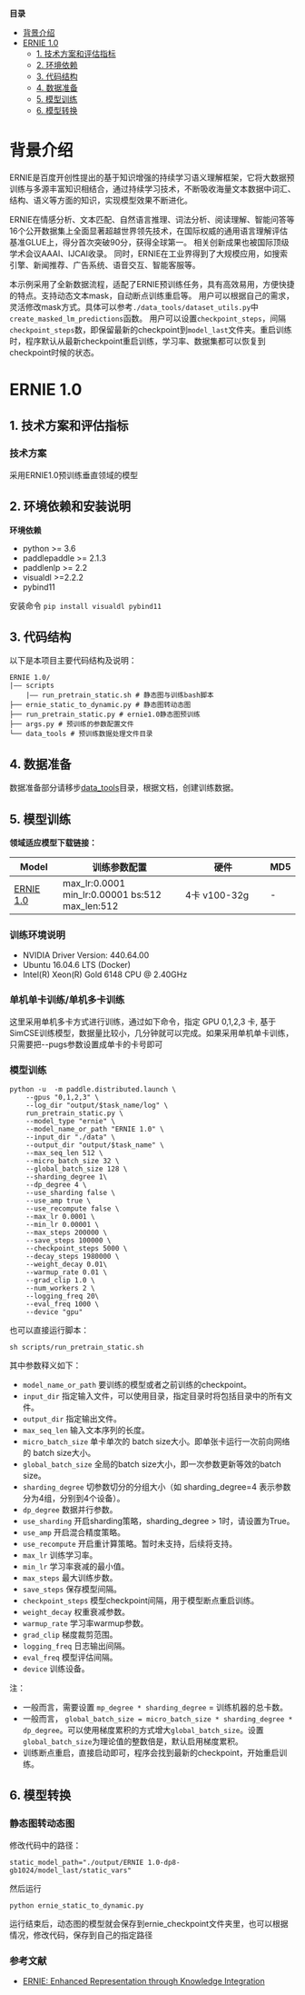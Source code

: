 
 **目录**

* [背景介绍](#背景介绍)
* [ERNIE 1.0](#ERNIE1.0)
    * [1. 技术方案和评估指标](#技术方案)
    * [2. 环境依赖](#环境依赖)  
    * [3. 代码结构](#代码结构)
    * [4. 数据准备](#数据准备)
    * [5. 模型训练](#模型训练)
    * [6. 模型转换](#模型转换)

<a name="背景介绍"></a>

# 背景介绍


ERNIE是百度开创性提出的基于知识增强的持续学习语义理解框架，它将大数据预训练与多源丰富知识相结合，通过持续学习技术，不断吸收海量文本数据中词汇、结构、语义等方面的知识，实现模型效果不断进化。

ERNIE在情感分析、文本匹配、自然语言推理、词法分析、阅读理解、智能问答等16个公开数据集上全面显著超越世界领先技术，在国际权威的通用语言理解评估基准GLUE上，得分首次突破90分，获得全球第一。
相关创新成果也被国际顶级学术会议AAAI、IJCAI收录。
同时，ERNIE在工业界得到了大规模应用，如搜索引擎、新闻推荐、广告系统、语音交互、智能客服等。

本示例采用了全新数据流程，适配了ERNIE预训练任务，具有高效易用，方便快捷的特点。支持动态文本mask，自动断点训练重启等。
用户可以根据自己的需求，灵活修改mask方式。具体可以参考`./data_tools/dataset_utils.py`中`create_masked_lm_predictions`函数。
用户可以设置`checkpoint_steps`，间隔`checkpoint_steps`数，即保留最新的checkpoint到`model_last`文件夹。重启训练时，程序默认从最新checkpoint重启训练，学习率、数据集都可以恢复到checkpoint时候的状态。


<a name="ERNIE 1.0"></a>

# ERNIE 1.0


<a name="技术方案"></a>

## 1. 技术方案和评估指标

### 技术方案
采用ERNIE1.0预训练垂直领域的模型


<a name="环境依赖"></a>

## 2. 环境依赖和安装说明

**环境依赖**
* python >= 3.6
* paddlepaddle >= 2.1.3
* paddlenlp >= 2.2
* visualdl >=2.2.2
* pybind11

安装命令 `pip install visualdl pybind11`

<a name="代码结构"></a>

## 3. 代码结构

以下是本项目主要代码结构及说明：

```
ERNIE 1.0/
|—— scripts
    |—— run_pretrain_static.sh # 静态图与训练bash脚本
├── ernie_static_to_dynamic.py # 静态图转动态图
├── run_pretrain_static.py # ernie1.0静态图预训练
├── args.py # 预训练的参数配置文件
└── data_tools # 预训练数据处理文件目录
```

<a name="数据准备"></a>

## 4. 数据准备

数据准备部分请移步[data_tools](./data_tools/)目录，根据文档，创建训练数据。

## 5. 模型训练

**领域适应模型下载链接：**

|Model|训练参数配置|硬件|MD5|
| ------------ | ------------ | ------------ |-----------|
|[ERNIE 1.0](https://bj.bcebos.com/v1/paddlenlp/models/ernie_post.zip)|<div style="width: 150pt">max_lr:0.0001 min_lr:0.00001  bs:512 max_len:512 </div>|<div style="width: 100pt">4卡 v100-32g</div>|-|

### 训练环境说明


- NVIDIA Driver Version: 440.64.00 
- Ubuntu 16.04.6 LTS (Docker)
- Intel(R) Xeon(R) Gold 6148 CPU @ 2.40GHz


### 单机单卡训练/单机多卡训练

这里采用单机多卡方式进行训练，通过如下命令，指定 GPU 0,1,2,3 卡, 基于SimCSE训练模型，数据量比较小，几分钟就可以完成。如果采用单机单卡训练，只需要把--pugs参数设置成单卡的卡号即可



### 模型训练


```
python -u  -m paddle.distributed.launch \
    --gpus "0,1,2,3" \
    --log_dir "output/$task_name/log" \
    run_pretrain_static.py \
    --model_type "ernie" \
    --model_name_or_path "ERNIE 1.0" \
    --input_dir "./data" \
    --output_dir "output/$task_name" \
    --max_seq_len 512 \
    --micro_batch_size 32 \
    --global_batch_size 128 \
    --sharding_degree 1\
    --dp_degree 4 \
    --use_sharding false \
    --use_amp true \
    --use_recompute false \
    --max_lr 0.0001 \
    --min_lr 0.00001 \
    --max_steps 200000 \
    --save_steps 100000 \
    --checkpoint_steps 5000 \
    --decay_steps 1980000 \
    --weight_decay 0.01\
    --warmup_rate 0.01 \
    --grad_clip 1.0 \
    --num_workers 2 \
    --logging_freq 20\
    --eval_freq 1000 \
    --device "gpu"
```
也可以直接运行脚本：

```
sh scripts/run_pretrain_static.sh
```

其中参数释义如下：
- `model_name_or_path` 要训练的模型或者之前训练的checkpoint。
- `input_dir` 指定输入文件，可以使用目录，指定目录时将包括目录中的所有文件。
- `output_dir` 指定输出文件。
- `max_seq_len` 输入文本序列的长度。
- `micro_batch_size` 单卡单次的 batch size大小。即单张卡运行一次前向网络的 batch size大小。
- `global_batch_size` 全局的batch size大小，即一次参数更新等效的batch size。
- `sharding_degree` 切参数切分的分组大小（如 sharding_degree=4 表示参数分为4组，分别到4个设备）。
- `dp_degree` 数据并行参数。
- `use_sharding` 开启sharding策略，sharding_degree > 1时，请设置为True。
- `use_amp` 开启混合精度策略。
- `use_recompute` 开启重计算策略。暂时未支持，后续将支持。
- `max_lr` 训练学习率。
- `min_lr` 学习率衰减的最小值。
- `max_steps` 最大训练步数。
- `save_steps` 保存模型间隔。
- `checkpoint_steps` 模型checkpoint间隔，用于模型断点重启训练。
- `weight_decay` 权重衰减参数。
- `warmup_rate` 学习率warmup参数。
- `grad_clip` 梯度裁剪范围。
- `logging_freq` 日志输出间隔。
- `eval_freq` 模型评估间隔。
- `device` 训练设备。

注：
- 一般而言，需要设置 `mp_degree * sharding_degree` = 训练机器的总卡数。
- 一般而言， `global_batch_size = micro_batch_size * sharding_degree * dp_degree`。可以使用梯度累积的方式增大`global_batch_size`。设置`global_batch_size`为理论值的整数倍是，默认启用梯度累积。
- 训练断点重启，直接启动即可，程序会找到最新的checkpoint，开始重启训练。

<a name="模型转换"></a>

## 6. 模型转换

### 静态图转动态图

修改代码中的路径：

```
static_model_path="./output/ERNIE 1.0-dp8-gb1024/model_last/static_vars"
```
然后运行
```
python ernie_static_to_dynamic.py
```
运行结束后，动态图的模型就会保存到ernie_checkpoint文件夹里，也可以根据情况，修改代码，保存到自己的指定路径

### 参考文献

- [ERNIE: Enhanced Representation through Knowledge Integration](https://arxiv.org/pdf/1904.09223.pdf)
